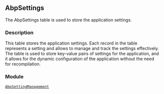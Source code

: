 ## AbpSettings

The AbpSettings table is used to store the application settings.

### Description

This table stores the application settings. Each record in the table represents a setting and allows to manage and track the settings effectively. The table is used to store key-value pairs of settings for the application, and it allows for the dynamic configuration of the application without the need for recompilation.

### Module

[`AbpSettingManagement`](../Setting-Management.md)